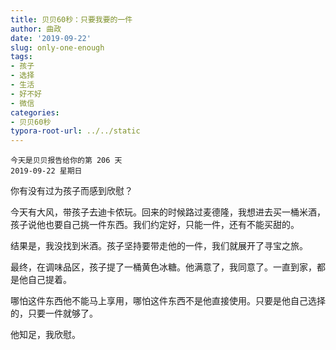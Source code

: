 ```yaml
---
title: 贝贝60秒：只要我要的一件
author: 曲政
date: '2019-09-22'
slug: only-one-enough
tags:
- 孩子
- 选择
- 生活
- 好不好
- 微信
categories:
- 贝贝60秒
typora-root-url: ../../static
---
```


```
今天是贝贝报告给你的第 206 天
2019-09-22 星期日
```

你有没有过为孩子而感到欣慰？

今天有大风，带孩子去迪卡侬玩。回来的时候路过麦德隆，我想进去买一桶米酒，孩子说他也要自己挑一件东西。我们约定好，只能一件，还有不能买甜的。

结果是，我没找到米酒。孩子坚持要带走他的一件，我们就展开了寻宝之旅。

最终，在调味品区，孩子提了一桶黄色冰糖。他满意了，我同意了。一直到家，都是他自己提着。

哪怕这件东西他不能马上享用，哪怕这件东西不是他直接使用。只要是他自己选择的，只要一件就够了。

他知足，我欣慰。